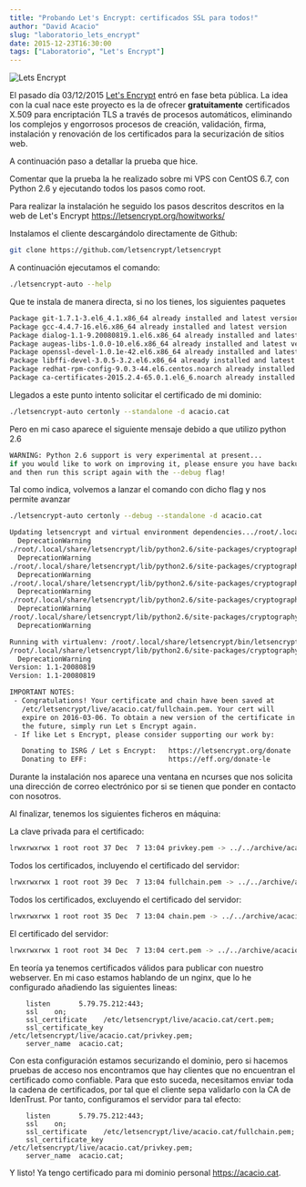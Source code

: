 ```yaml
---
title: "Probando Let's Encrypt: certificados SSL para todos!"
author: "David Acacio"
slug: "laboratorio_lets_encrypt"
date: 2015-12-23T16:30:00
tags: ["Laboratorio", "Let's Encrypt"]
---
```


![Lets Encrypt](/images/c3198b70-ad60-11e5-8736-57bd99ad0ca3.jpg)

El pasado día 03/12/2015 [Let's Encrypt](https://letsencrypt.org/) entró en fase beta pública. La idea con la cual nace este proyecto es la de ofrecer **gratuitamente** certificados X.509 para encriptación TLS a través de procesos automáticos, eliminando los complejos y engorrosos procesos de creación, validación, firma, instalación y renovación de los certificados para la securización de sitios web.

A continuación paso a detallar la prueba que hice.

<!--more-->

Comentar que la prueba la he realizado sobre mi VPS con CentOS 6.7, con Python 2.6 y ejecutando todos los pasos como root.

Para realizar la instalación he seguido los pasos descritos descritos en la web de Let's Encrypt https://letsencrypt.org/howitworks/

Instalamos el cliente descargándolo directamente de Github:

```bash
git clone https://github.com/letsencrypt/letsencrypt
```

A continuación ejecutamos el comando:

```bash
./letsencrypt-auto --help
```

Que te instala de manera directa, si no los tienes, los siguientes paquetes

```bash
Package git-1.7.1-3.el6_4.1.x86_64 already installed and latest version
Package gcc-4.4.7-16.el6.x86_64 already installed and latest version
Package dialog-1.1-9.20080819.1.el6.x86_64 already installed and latest version
Package augeas-libs-1.0.0-10.el6.x86_64 already installed and latest version
Package openssl-devel-1.0.1e-42.el6.x86_64 already installed and latest version
Package libffi-devel-3.0.5-3.2.el6.x86_64 already installed and latest version
Package redhat-rpm-config-9.0.3-44.el6.centos.noarch already installed and latest version
Package ca-certificates-2015.2.4-65.0.1.el6_6.noarch already installed and latest version
```

Llegados a este punto intento solicitar el certificado de mi dominio:

```bash
./letsencrypt-auto certonly --standalone -d acacio.cat
```

Pero en mi caso aparece el siguiente mensaje debido a que utilizo python 2.6

```bash
WARNING: Python 2.6 support is very experimental at present...
if you would like to work on improving it, please ensure you have backups
and then run this script again with the --debug flag!
```

Tal como indica, volvemos a lanzar el comando con dicho flag y nos permite avanzar

```bash
./letsencrypt-auto certonly --debug --standalone -d acacio.cat

Updating letsencrypt and virtual environment dependencies.../root/.local/share/letsencrypt/lib/python2.6/site-packages/cryptography/__init__.py:25: DeprecationWarning: Python 2.6 is no longer supported by the Python core team, please upgrade your Python.
  DeprecationWarning
./root/.local/share/letsencrypt/lib/python2.6/site-packages/cryptography/__init__.py:25: DeprecationWarning: Python 2.6 is no longer supported by the Python core team, please upgrade your Python.
  DeprecationWarning
./root/.local/share/letsencrypt/lib/python2.6/site-packages/cryptography/__init__.py:25: DeprecationWarning: Python 2.6 is no longer supported by the Python core team, please upgrade your Python.
  DeprecationWarning
./root/.local/share/letsencrypt/lib/python2.6/site-packages/cryptography/__init__.py:25: DeprecationWarning: Python 2.6 is no longer supported by the Python core team, please upgrade your Python.
  DeprecationWarning
./root/.local/share/letsencrypt/lib/python2.6/site-packages/cryptography/__init__.py:25: DeprecationWarning: Python 2.6 is no longer supported by the Python core team, please upgrade your Python.
  DeprecationWarning
/root/.local/share/letsencrypt/lib/python2.6/site-packages/cryptography/__init__.py:25: DeprecationWarning: Python 2.6 is no longer supported by the Python core team, please upgrade your Python.
  DeprecationWarning

Running with virtualenv: /root/.local/share/letsencrypt/bin/letsencrypt certonly --debug --standalone -d acacio.cat
/root/.local/share/letsencrypt/lib/python2.6/site-packages/cryptography/__init__.py:25: DeprecationWarning: Python 2.6 is no longer supported by the Python core team, please upgrade your Python.
  DeprecationWarning
Version: 1.1-20080819
Version: 1.1-20080819

IMPORTANT NOTES:
 - Congratulations! Your certificate and chain have been saved at
   /etc/letsencrypt/live/acacio.cat/fullchain.pem. Your cert will
   expire on 2016-03-06. To obtain a new version of the certificate in
   the future, simply run Let s Encrypt again.
 - If like Let s Encrypt, please consider supporting our work by:

   Donating to ISRG / Let s Encrypt:   https://letsencrypt.org/donate
   Donating to EFF:                    https://eff.org/donate-le
```

Durante la instalación nos aparece una ventana en ncurses que nos solicita una dirección de correo electrónico por si se tienen que ponder en contacto con nosotros.

Al finalizar, tenemos los siguientes ficheros en máquina:

La clave privada para el certificado:

```bash
lrwxrwxrwx 1 root root 37 Dec  7 13:04 privkey.pem -> ../../archive/acacio.cat/privkey.pem
```

Todos los certificados, incluyendo el certificado del servidor:

```bash
lrwxrwxrwx 1 root root 39 Dec  7 13:04 fullchain.pem -> ../../archive/acacio.cat/fullchain.pem
```

Todos los certificados, excluyendo el certificado del servidor:

```bash
lrwxrwxrwx 1 root root 35 Dec  7 13:04 chain.pem -> ../../archive/acacio.cat/chain.pem
```

El certificado del servidor:


```bash
lrwxrwxrwx 1 root root 34 Dec  7 13:04 cert.pem -> ../../archive/acacio.cat/cert.pem
```

En teoría ya tenemos certificados válidos para publicar con nuestro webserver. En mi caso estamos hablando de un nginx, que lo he configurado añadiendo las siguientes lineas:

```nginx
    listen       5.79.75.212:443;
    ssl    on;
    ssl_certificate    /etc/letsencrypt/live/acacio.cat/cert.pem;
    ssl_certificate_key    /etc/letsencrypt/live/acacio.cat/privkey.pem;
    server_name  acacio.cat;
```

Con esta configuración estamos securizando el dominio, pero si hacemos pruebas de acceso nos encontramos que hay clientes que no encuentran el certificado como confiable. Para que esto suceda, necesitamos enviar toda la cadena de certificados, por tal que el cliente sepa validarlo con la CA de IdenTrust. Por tanto, configuramos el servidor para tal efecto:

```nginx
    listen       5.79.75.212:443;
    ssl    on;
    ssl_certificate    /etc/letsencrypt/live/acacio.cat/fullchain.pem;
    ssl_certificate_key    /etc/letsencrypt/live/acacio.cat/privkey.pem;
    server_name  acacio.cat;
```

Y listo! Ya tengo certificado para mi dominio personal https://acacio.cat.

